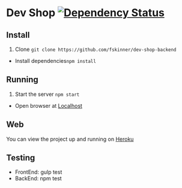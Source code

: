 # Dev Shop [![Dependency Status](https://gemnasium.com/fskinner/dev-shop-backend.svg)](https://gemnasium.com/fskinner/dev-shop-backend)

## Install

1. Clone `git clone https://github.com/fskinner/dev-shop-backend`
- Install dependencies`npm install`

## Running

1. Start the server `npm start`
- Open browser at [Localhost](http://localhost:3000)

## Web

You can view the project up and running on [Heroku](https://fskinner-dev-shop.herokuapp.com)

## Testing

- FrontEnd: gulp test
- BackEnd: npm test
